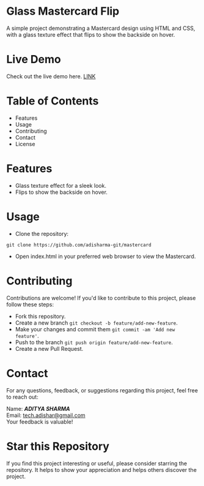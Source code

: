 # Glass Mastercard Flip
A simple project demonstrating a Mastercard design using HTML and CSS, with a glass texture effect that flips to show the backside on hover.


# Live Demo
Check out the live demo here. [LINK](https://adisharma-git.github.io/mastercard/)

# Table of Contents
- Features
- Usage
- Contributing
- Contact
- License
# Features
- Glass texture effect for a sleek look.
- Flips to show the backside on hover.
# Usage
- Clone the repository:
```
git clone https://github.com/adisharma-git/mastercard
```
- Open index.html in your preferred web browser to view the Mastercard.

# Contributing
Contributions are welcome! If you'd like to contribute to this project, please follow these steps:

- Fork this repository.
- Create a new branch `git checkout -b feature/add-new-feature`.
- Make your changes and commit them `git commit -am 'Add new feature'`.
- Push to the branch `git push origin feature/add-new-feature`.
- Create a new Pull Request.
# Contact
For any questions, feedback, or suggestions regarding this project, feel free to reach out:

Name: ***ADITYA SHARMA*** <br>
Email: tech.adishar@gmail.com <br>
Your feedback is valuable! <br>

# Star this Repository
If you find this project interesting or useful, please consider starring the repository. It helps to show your appreciation and helps others discover the project.


